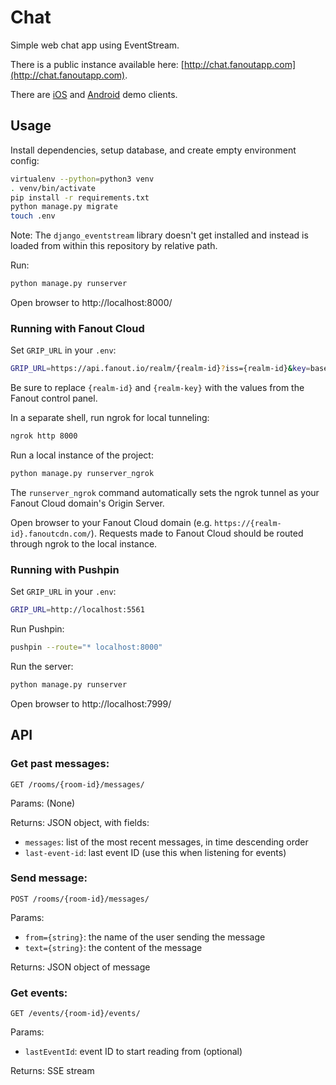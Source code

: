 # Chat

Simple web chat app using EventStream.

There is a public instance available here: [http://chat.fanoutapp.com](http://chat.fanoutapp.com).

There are [iOS](https://github.com/fanout/chat-demo-ios) and [Android](https://github.com/fanout/chat-demo-android) demo clients.

## Usage

Install dependencies, setup database, and create empty environment config:

```sh
virtualenv --python=python3 venv
. venv/bin/activate
pip install -r requirements.txt
python manage.py migrate
touch .env
```

Note: The `django_eventstream` library doesn't get installed and instead is loaded from within this repository by relative path.

Run:

```sh
python manage.py runserver
```

Open browser to http://localhost:8000/

### Running with Fanout Cloud

Set `GRIP_URL` in your `.env`:

```sh
GRIP_URL=https://api.fanout.io/realm/{realm-id}?iss={realm-id}&key=base64:{realm-key}
```

Be sure to replace `{realm-id}` and `{realm-key}` with the values from the Fanout control panel.

In a separate shell, run ngrok for local tunneling:

```sh
ngrok http 8000
```

Run a local instance of the project:

```sh
python manage.py runserver_ngrok
```

The `runserver_ngrok` command automatically sets the ngrok tunnel as your Fanout Cloud domain's Origin Server.

Open browser to your Fanout Cloud domain (e.g. `https://{realm-id}.fanoutcdn.com/`). Requests made to Fanout Cloud should be routed through ngrok to the local instance.

### Running with Pushpin

Set `GRIP_URL` in your `.env`:

```sh
GRIP_URL=http://localhost:5561
```

Run Pushpin:

```sh
pushpin --route="* localhost:8000"
```

Run the server:

```sh
python manage.py runserver
```

Open browser to http://localhost:7999/

## API

### Get past messages:

```http
GET /rooms/{room-id}/messages/
```

Params: (None)

Returns: JSON object, with fields:

* `messages`: list of the most recent messages, in time descending order
* `last-event-id`: last event ID (use this when listening for events)

### Send message:

```http
POST /rooms/{room-id}/messages/
```

Params:

* `from={string}`: the name of the user sending the message
* `text={string}`: the content of the message

Returns: JSON object of message

### Get events:

```http
GET /events/{room-id}/events/
```

Params:

* `lastEventId`: event ID to start reading from (optional)

Returns: SSE stream
